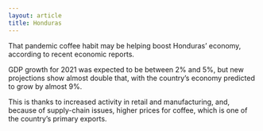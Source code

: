 ```yaml
---
layout: article
title: Honduras
---
```


That pandemic coffee habit may be helping boost Honduras’ economy, according to recent economic reports.

GDP growth for 2021 was expected to be between 2% and 5%, but new projections show almost double that, with the country’s economy predicted to grow by almost 9%.

This is thanks to increased activity in retail and manufacturing, and, because of supply-chain issues, higher prices for coffee, which is one of the country’s primary exports.
